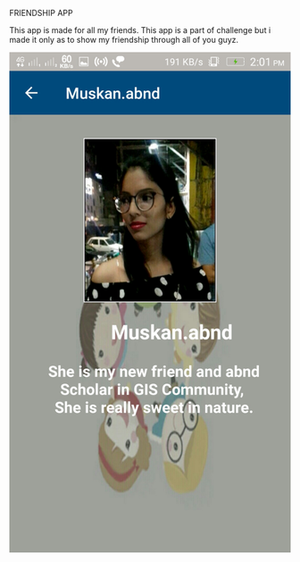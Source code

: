 FRIENDSHIP APP

This app is made for all my friends. This app is a part of challenge but i made it only as to show my friendship through all of you guyz.


![Alt text](https://github.com/Rratio/FriendsApp/blob/master/DetailActivity1.jpeg "DetailActivity Screen")


